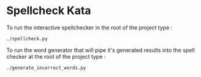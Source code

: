 Spellcheck Kata
===============

To run the interactive spellchecker in the root of the project type :

```
./spellcheck.py
```

To run the word generator that will pipe it's generated results into the spell checker at the root of the project type :

```
./generate_incorrect_words.py
```

